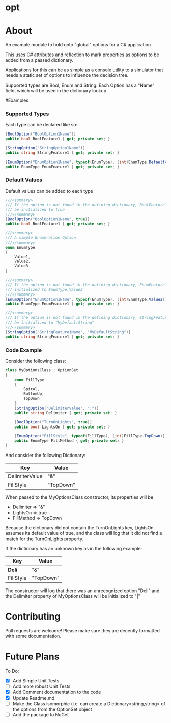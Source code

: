 opt
======

# About
An example module to hold onto "global" options for a C# application

This uses C# attributes and reflection to mark properties as options to be
added from a passed dictionary.

Applications for this can be as simple as a console utility to a simulator that
needs a static set of options to influence the decision tree.

Supported types are Bool, Enum and String.
Each Option has a "Name" field, which will be used in the dictionary lookup

#Examples

### Supported Types
Each type can be declared like so:
```csharp
[BoolOption("BoolOption1Name")]
public bool BoolFeature1 { get; private set; }

[StringOption("StringOption1Name")]
public string StringFeature1 { get; private set; }

[EnumOption("EnumOption1Name", typeof(EnumType), (int)EnumType.DefaultValue)]
public EnumType EnumFeature1 { get; private set; }

```
### Default Values
Default values can be added to each type
```csharp
///<summary>
/// If the option is not found in the defining dictionary, BoolFeature1 will
/// be initialized to true
///</summary>
[BoolOption("BoolOption1Name", true)]
public bool BoolFeature1 { get; private set; }

///<summary>
/// A simple Enumeration Option
///</summary>
enum EnumType
{
    Value1,
    Value2,
    Value3
}

///<summary>
/// If the option is not found in the defining dictionary, EnumFeature1 will be
/// initialized to EnumType.Value2
///</summary>
[EnumOption("EnumOption1Name", typeof(EnumType), (int)EnumType.Value2)]
public EnumType EnumFeature1 { get; private set; }

///<summary>
/// If the option is not found in the defining dictionary, StringFeature1 will
/// be initialized to "MyDefaultString"
///</summary>
[StringOption("StringFeature1Name", "MyDefaultString")]
public string StringFeature1 { get; private set; }

```
### Code Example
Consider the following class:
```csharp
class MyOptionsClass : OptionSet
{
    enum FillType
    {
        Spiral,
        BottomUp,
        TopDown
    }
    [StringOption("DelimiterValue", "|")]
    public string Delimiter { get; private set; }

    [BoolOption("TurnOnLights", true)]
    public bool LightsOn { get; private set; }

    [EnumOption("FillStyle", typeof(FillType), (int)FillType.TopDown)]
    public EnumType FillMethod { get; private set; }
}
```
And consider the following Dictionary:

| Key            | Value     |
| -------------- | --------- |
| DelimiterValue | "&"       |
| FillStyle      | "TopDown" |

When passed to the MyOptionsClass constructor, its properties will be

* Delimiter  => "&"
* LightsOn   => true
* FillMethod => TopDown

Because the dictionary did not contain the TurnOnLights key, LightsOn assumes
its default value of true, and the class will log that it did not find a match
for the TurnOnLights property.

If the dictionary has an unknown key as in the following example:

| Key       | Value     |
| --------- | --------- |
| **Deli**  | "&"       |
| FillStyle | "TopDown" |

The constructor will log that there was an unrecognized option "Deli" and
the Delimiter property of MyOptionsClass will be initialized to "|"

# Contributing
Pull requests are welcome!
Please make sure they are decently formatted with some documentation.

# Future Plans
To Do:
- [x] Add Simple Unit Tests
- [ ] Add more robust Unit Tests
- [x] Add Comment documentation to the code
- [x] Update Readme.md
- [ ] Make the Class isomorphic (i.e. can create a Dictionary<string,string> of the options from the OptionSet object
- [ ] Add the package to NuGet
